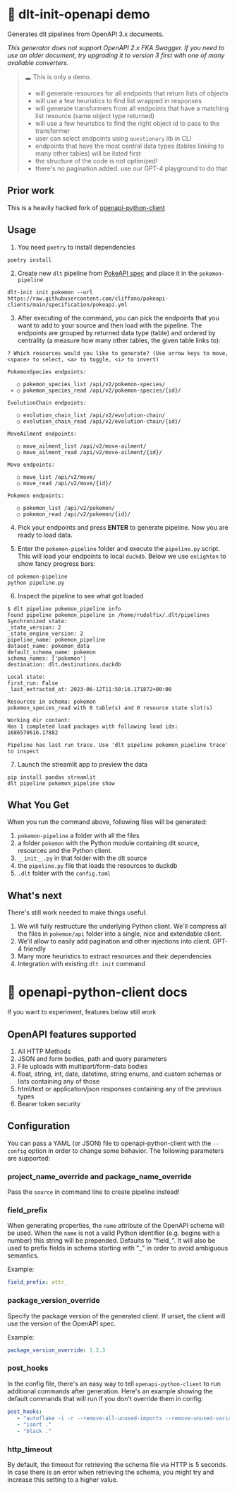 # 🚧 dlt-init-openapi demo

Generates dlt pipelines from OpenAPI 3.x documents.

_This generator does not support OpenAPI 2.x FKA Swagger. If you need to use an older document, try upgrading it to
version 3 first with one of many available converters._


> 🕳️ This is only a demo.
> - will generate resources for all endpoints that return lists of objects
> - will use a few heuristics to find list wrapped in responses
> - will generate transformers from all endpoints that have a matching list resource (same object type returned)
> - will use a few heuristics to find the right object id to pass to the transformer
> - user can select endpoints using `questionary` lib in CLI
> - endpoints that have the most central data types (tables linking to many other tables) will be listed first
> - the structure of the code is not optimized!
> - there's no pagination added. use our GPT-4 playground to do that

## Prior work
This is a heavily hacked fork of [openapi-python-client](https://github.com/openapi-generators/openapi-python-client)

## Usage
1. You need `poetry` to install dependencies
```
poetry install
```

2. Create new `dlt` pipeline from [PokeAPI spec](https://raw.githubusercontent.com/cliffano/pokeapi-clients/main/specification/pokeapi.yml) and place it in the `pokemon-pipeline` 
```
dlt-init init pokemon --url https://raw.githubusercontent.com/cliffano/pokeapi-clients/main/specification/pokeapi.yml
```

3. After executing of the command, you can pick the endpoints that you want to add to your source and then load with the pipeline. The endpoints are grouped by returned data type (table) and ordered by centrality (a measure how many other tables, the given table links to):
```
? Which resources would you like to generate? (Use arrow keys to move, <space> to select, <a> to toggle, <i> to invert)
 
PokemonSpecies endpoints:

   ○ pokemon_species_list /api/v2/pokemon-species/
 » ○ pokemon_species_read /api/v2/pokemon-species/{id}/
 
EvolutionChain endpoints:

   ○ evolution_chain_list /api/v2/evolution-chain/
   ○ evolution_chain_read /api/v2/evolution-chain/{id}/
 
MoveAilment endpoints:

   ○ move_ailment_list /api/v2/move-ailment/
   ○ move_ailment_read /api/v2/move-ailment/{id}/
 
Move endpoints:

   ○ move_list /api/v2/move/
   ○ move_read /api/v2/move/{id}/
 
Pokemon endpoints:

   ○ pokemon_list /api/v2/pokemon/
   ○ pokemon_read /api/v2/pokemon/{id}/
```

4. Pick your endpoints and press **ENTER** to generate pipeline. Now you are ready to load data.

5. Enter the `pokemon-pipeline` folder and execute the `pipeline.py` script. This will load your endpoints to local `duckdb`. Below we use `enlighten` to show fancy progress bars:
```
cd pokemon-pipeline
python pipeline.py
```

6. Inspect the pipeline to see what got loaded
```
$ dlt pipeline pokemon_pipeline info
Found pipeline pokemon_pipeline in /home/rudolfix/.dlt/pipelines
Synchronized state:
_state_version: 2
_state_engine_version: 2
pipeline_name: pokemon_pipeline
dataset_name: pokemon_data
default_schema_name: pokemon
schema_names: ['pokemon']
destination: dlt.destinations.duckdb

Local state:
first_run: False
_last_extracted_at: 2023-06-12T11:50:16.171872+00:00

Resources in schema: pokemon
pokemon_species_read with 8 table(s) and 0 resource state slot(s)

Working dir content:
Has 1 completed load packages with following load ids:
1686570616.17882

Pipeline has last run trace. Use 'dlt pipeline pokemon_pipeline trace' to inspect
```
7. Launch the streamlit app to preview the data
```
pip install pandas streamlit
dlt pipeline pokemon_pipeline show
```

## What You Get
When you run the command above, following files will be generated:
1. `pokemon-pipeline` a folder with all the files
2. a folder `pokemon` with the Python module containing dlt source, resources and the Python client. 
3. `__init__.py` in that folder with the dlt source
4. the `pipeline.py` file that loads the resources to duckdb
5. `.dlt` folder with the `config.toml`

## What's next
There's still work needed to make things useful:
1. We will fully restructure the underlying Python client. We'll compress all the files in `pokemon/api` folder into a single, nice and extendable client.
2. We'll allow to easily add pagination and other injections into client. GPT-4 friendly
3. Many more heuristics to extract resources and their dependencies
4. Integration with existing `dlt init` command 


# 🚀 openapi-python-client docs
If you want to experiment, features below still work

## OpenAPI features supported

1. All HTTP Methods
1. JSON and form bodies, path and query parameters
1. File uploads with multipart/form-data bodies
1. float, string, int, date, datetime, string enums, and custom schemas or lists containing any of those
1. html/text or application/json responses containing any of the previous types
1. Bearer token security

## Configuration

You can pass a YAML (or JSON) file to openapi-python-client with the `--config` option in order to change some behavior.
The following parameters are supported:


### project_name_override and package_name_override

Pass the `source` in command line to create pipeline instead!

### field_prefix

When generating properties, the `name` attribute of the OpenAPI schema will be used. When the `name` is not a valid Python identifier (e.g. begins with a number) this string will be prepended. Defaults to "field\_". It will also be used to prefix fields in schema starting with "_" in order to avoid ambiguous semantics.

Example:

```yaml
field_prefix: attr_
```

### package_version_override

Specify the package version of the generated client. If unset, the client will use the version of the OpenAPI spec.

Example:

```yaml
package_version_override: 1.2.3
```

### post_hooks

In the config file, there's an easy way to tell `openapi-python-client` to run additional commands after generation. Here's an example showing the default commands that will run if you don't override them in config:

```yaml
post_hooks:
   - "autoflake -i -r --remove-all-unused-imports --remove-unused-variables --ignore-init-module-imports ."
   - "isort ."
   - "black ."
```

### http_timeout

By default, the timeout for retrieving the schema file via HTTP is 5 seconds. In case there is an error when retrieving the schema, you might try and increase this setting to a higher value.

[changelog.md]: CHANGELOG.md
[poetry]: https://python-poetry.org/
